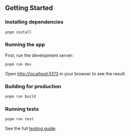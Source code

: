 <!-- markdownlint-disable MD014 -->
<!-- markdownlint-disable MD033 -->
<!-- markdownlint-disable MD041 -->
<!-- markdownlint-disable MD029 -->

## Getting Started

### Installing dependencies

```bash
pnpm install
```

### Running the app

First, run the development server:

```bash
pnpm run dev
```

Open [http://localhost:5173](http://localhost:5173) in your browser to see the result.

### Building for production

```bash
pnpm run build
```

### Running tests

```bash
pnpm run test
```

See the full [testing guide](./playwright-tests/README.md).
